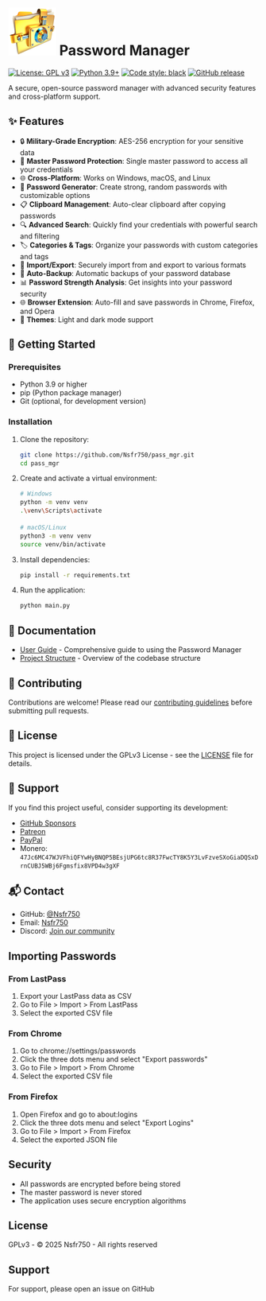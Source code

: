 # ![Password Manager](assets/logo.png) Password Manager

[![License: GPL v3](https://img.shields.io/badge/License-GPLv3-blue.svg)](https://www.gnu.org/licenses/gpl-3.0)
[![Python 3.9+](https://img.shields.io/badge/python-3.9+-blue.svg)](https://www.python.org/downloads/)
[![Code style: black](https://img.shields.io/badge/code%20style-black-000000.svg)](https://github.com/psf/black)
[![GitHub release](https://img.shields.io/github/v/release/Nsfr750/pass_mgr)](https://github.com/Nsfr750/pass_mgr/releases)

A secure, open-source password manager with advanced security features and cross-platform support.

## ✨ Features

- 🔒 **Military-Grade Encryption**: AES-256 encryption for your sensitive data
- 🔑 **Master Password Protection**: Single master password to access all your credentials
- 🌐 **Cross-Platform**: Works on Windows, macOS, and Linux
- 🔄 **Password Generator**: Create strong, random passwords with customizable options
- 📋 **Clipboard Management**: Auto-clear clipboard after copying passwords
- 🔍 **Advanced Search**: Quickly find your credentials with powerful search and filtering
- 🏷️ **Categories & Tags**: Organize your passwords with custom categories and tags
- 📂 **Import/Export**: Securely import from and export to various formats
- 🔄 **Auto-Backup**: Automatic backups of your password database
- 📊 **Password Strength Analysis**: Get insights into your password security
- 🌐 **Browser Extension**: Auto-fill and save passwords in Chrome, Firefox, and Opera
- 🎨 **Themes**: Light and dark mode support

## 🚀 Getting Started

### Prerequisites

- Python 3.9 or higher
- pip (Python package manager)
- Git (optional, for development version)

### Installation

1. Clone the repository:

   ```bash
   git clone https://github.com/Nsfr750/pass_mgr.git
   cd pass_mgr
   ```

2. Create and activate a virtual environment:

   ```bash
   # Windows
   python -m venv venv
   .\venv\Scripts\activate
   
   # macOS/Linux
   python3 -m venv venv
   source venv/bin/activate
   ```

3. Install dependencies:

   ```bash
   pip install -r requirements.txt
   ```

4. Run the application:

   ```bash
   python main.py
   ```

## 📖 Documentation

- [User Guide](docs/User_Guide.md) - Comprehensive guide to using the Password Manager
- [Project Structure](docs/struct.md) - Overview of the codebase structure

## 🤝 Contributing

Contributions are welcome! Please read our [contributing guidelines](docs/CONTRIBUTING.md) before submitting pull requests.

## 📄 License

This project is licensed under the GPLv3 License - see the [LICENSE](LICENSE) file for details.

## 💖 Support

If you find this project useful, consider supporting its development:

- [GitHub Sponsors](https://github.com/sponsors/Nsfr750)
- [Patreon](https://www.patreon.com/Nsfr750)
- [PayPal](https://paypal.me/3dmega)
- Monero: `47Jc6MC47WJVFhiQFYwHyBNQP5BEsjUPG6tc8R37FwcTY8K5Y3LvFzveSXoGiaDQSxDrnCUBJ5WBj6Fgmsfix8VPD4w3gXF`

## 📬 Contact

- GitHub: [@Nsfr750](https://github.com/Nsfr750)
- Email: [Nsfr750](mailto:nsfr750@yandex.com)
- Discord: [Join our community](https://discord.gg/ryqNeuRYjD)

## Importing Passwords

### From LastPass

1. Export your LastPass data as CSV
2. Go to File > Import > From LastPass
3. Select the exported CSV file

### From Chrome

1. Go to chrome://settings/passwords
2. Click the three dots menu and select "Export passwords"
3. Go to File > Import > From Chrome
4. Select the exported CSV file

### From Firefox

1. Open Firefox and go to about:logins
2. Click the three dots menu and select "Export Logins"
3. Go to File > Import > From Firefox
4. Select the exported JSON file

## Security

- All passwords are encrypted before being stored
- The master password is never stored
- The application uses secure encryption algorithms

## License

GPLv3 - © 2025 Nsfr750 - All rights reserved

## Support

For support, please open an issue on GitHub
